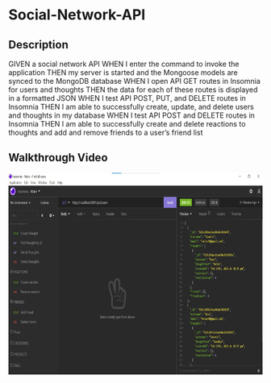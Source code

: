 # Social-Network-API

## Description
GIVEN a social network API
WHEN I enter the command to invoke the application
THEN my server is started and the Mongoose models are synced to the MongoDB database
WHEN I open API GET routes in Insomnia for users and thoughts
THEN the data for each of these routes is displayed in a formatted JSON
WHEN I test API POST, PUT, and DELETE routes in Insomnia
THEN I am able to successfully create, update, and delete users and thoughts in my database
WHEN I test API POST and DELETE routes in Insomnia
THEN I am able to successfully create and delete reactions to thoughts and add and remove friends to a user’s friend list

## Walkthrough Video

<a href="https://www.youtube.com/watch?v=07cgDXifsHQ&t=1s">
<img src="Screenshot 2.jpg" alt="Social-network-api" style="width:600px;height:400px;">
</a>